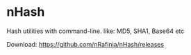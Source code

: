 # nHash
Hash utilities with command-line. like: MD5, SHA1, Base64 etc


Download: https://github.com/nRafinia/nHash/releases
